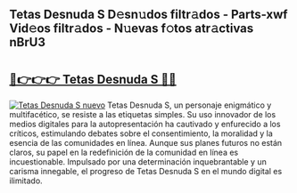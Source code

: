 ## Tetas Desnuda S D𝚎sn𝚞dos filtr𝚊dos - Parts-xwf Vid𝚎os filtr𝚊dos - N𝚞evas f𝚘tos atr𝚊ctivas nBrU3

# <h2><a href="http://mb6r7p.tromn.icu/?c=Tetas+Desnuda+S">🔗👉👉👉 Tetas Desnuda S 🔗🔗</a></h2>

[![Tetas Desnuda S nuevo](https://i.imgur.com/pEAQMta.gif)](http://mb6r7p.tromn.icu/?c=Tetas+Desnuda+S)
Tetas Desnuda S, un personaje enigmático y multifacético, se resiste a las etiquetas simples. Su uso innovador de los medios digitales para la autopresentación ha cautivado y enfurecido a los críticos, estimulando debates sobre el consentimiento, la moralidad y la esencia de las comunidades en línea. Aunque sus planes futuros no están claros, su papel en la redefinición de la comunidad en línea es incuestionable. Impulsado por una determinación inquebrantable y un carisma innegable, el progreso de Tetas Desnuda S en el mundo digital es ilimitado.
